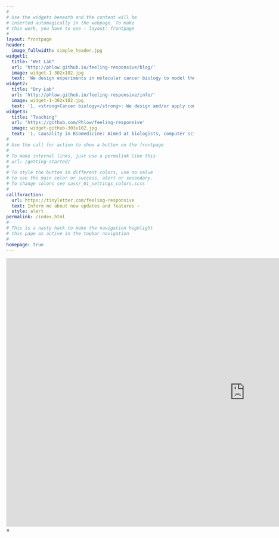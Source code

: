 ```yaml
---
#
# Use the widgets beneath and the content will be
# inserted automagically in the webpage. To make
# this work, you have to use › layout: frontpage
#
layout: frontpage
header:
  image_fullwidth: simple_header.jpg
widget1:
  title: "Wet Lab"
  url: 'http://phlow.github.io/feeling-responsive/blog/'
  image: widget-1-302x182.jpg
  text: 'We design experiments in molecular cancer biology to model the process of cancer initiation (<em>oncogenesis</em>). Our aim is to trace DNA and RNA trajectories at cellular resolution and quantify necessary and sufficient early conditions for cancer to occur.'
widget2:
  title: "Dry Lab"
  url: 'http://phlow.github.io/feeling-responsive/info/'
  image: widget-1-302x182.jpg
  text: '1. <strong>Cancer biology</strong>: We design and/or apply computational methods to analyse and predict (i) mutational (DNA) interactions, and (ii) transcriptional (RNA) trajectories, during cancer initiation <br/>2. <strong>Population biology</strong>: We develop causal stastitical (non-)parametric and machine learning techniques for applications to large-scale biomedical data, such as scRNA-seq and the UK Biobank.'
widget3:
  title: "Teaching"
  url: 'https://github.com/Phlow/feeling-responsive'
  image: widget-github-303x182.jpg
  text: '1. Causality in Biomedicine: Aimed at biologists, computer scientists and more broadly researchers from quantitative backgrounds. <br/> 2. MSc projects/BSc summer projects <br/>3. PhD projects (<a href="https://edinburgh-biomedical-ai.github.io/igmm_soi/contact/">contact</a>).'
#
# Use the call for action to show a button on the frontpage
#
# To make internal links, just use a permalink like this
# url: /getting-started/
#
# To style the button in different colors, use no value
# to use the main color or success, alert or secondary.
# To change colors see sass/_01_settings_colors.scss
#
callforaction:
  url: https://tinyletter.com/feeling-responsive
  text: Inform me about new updates and features ›
  style: alert
permalink: /index.html
#
# This is a nasty hack to make the navigation highlight
# this page as active in the topbar navigation
#
homepage: true
---
```


<div id="videoModal" class="reveal-modal large" data-reveal="">
  <div class="flex-video widescreen vimeo" style="display: block;">
    <iframe width="1280" height="720" src="https://www.youtube.com/embed/3b5zCFSmVvU" frameborder="0" allowfullscreen></iframe>
  </div>
  <a class="close-reveal-modal">&#215;</a>
</div>

